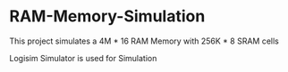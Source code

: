 # RAM-Memory-Simulation
This project simulates a 4M * 16 RAM Memory with 256K * 8 SRAM cells

Logisim Simulator is used for Simulation
